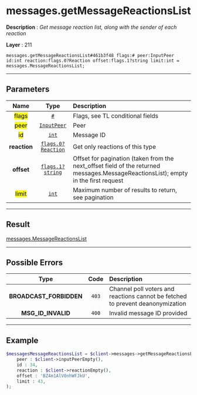 # messages.getMessageReactionsList

**Description** : *Get message reaction list, along with the sender of each reaction*

**Layer** : 211

```tl
messages.getMessageReactionsList#461b3f48 flags:# peer:InputPeer id:int reaction:flags.0?Reaction offset:flags.1?string limit:int = messages.MessageReactionsList;
```

---

## Parameters

| Name | Type | Description |
| :---: | :---: | :--- |
| <mark>flags</mark> | [`#`](type/#) | Flags, see TL conditional fields |
| <mark>peer</mark> | [`InputPeer`](type/InputPeer) | Peer |
| <mark>id</mark> | [`int`](type/int) | Message ID |
| **reaction** | [`flags.0?Reaction`](type/Reaction) | Get only reactions of this type |
| **offset** | [`flags.1?string`](type/string) | Offset for pagination (taken from the next_offset field of the returned messages.MessageReactionsList); empty in the first request |
| <mark>limit</mark> | [`int`](type/int) | Maximum number of results to return, see pagination |

---

## Result

[messages.MessageReactionsList](type/messages.MessageReactionsList)

---

## Possible Errors

| Type | Code | Description |
| :---: | :---: | :--- |
| **BROADCAST_FORBIDDEN** | `403` | Channel poll voters and reactions cannot be fetched to prevent deanonymization |
| **MSG_ID_INVALID** | `400` | Invalid message ID provided |

---

## Example

```php
$messagesMessageReactionsList = $client->messages->getMessageReactionsList(
	peer : $client->inputPeerEmpty(),
	id : 34,
	reaction : $client->reactionEmpty(),
	offset : 'BZ4m1AlV0nhWFJkU',
	limit : 43,
);
```